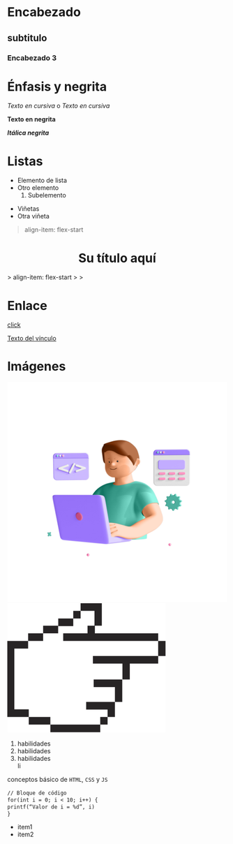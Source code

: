 



# Encabezado
## subtitulo
### Encabezado 3



# Énfasis y negrita

*Texto en cursiva*  o  _Texto en cursiva_

**Texto en negrita**

***Itálica negrita***





# Listas
- Elemento de lista
- Otro elemento
  1. Subelemento
   

* Viñetas
* Otra viñeta



> align-item: flex-start
<h1 align="center"> Su título aquí </h1>
> align-item: flex-start
>
> 

  # Enlace

[click](url...)

[Texto del vínculo](URL_del_vínculo)




 # Imágenes

![descripción de la imágen](img/../developer.jpg)
![descripción de la imágen](img/../mano.svg)

<ol>
<li>habilidades</li>
<li>habilidades</li>
<li>habilidades</li>
li
</ol>


conceptos básico de `HTML`, `CSS` y `JS`

```
// Bloque de código
for(int i = 0; i < 10; i++) {
printf(“Valor de i = %d”, i)
}
```

- item1
- item2